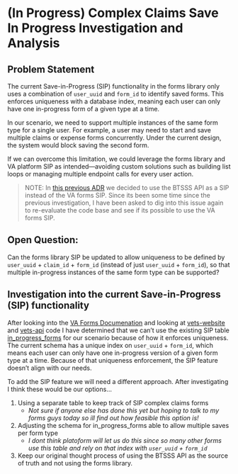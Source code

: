 # (In Progress) Complex Claims Save In Progress Investigation and Analysis

## Problem Statement
The current Save-in-Progress (SIP) functionality in the forms library only uses a combination of `user_uuid` and `form_id` to identify saved forms. This enforces uniqueness with a database index, meaning each user can only have one in-progress form of a given type at a time.

In our scenario, we need to support multiple instances of the same form type for a single user. For example, a user may need to start and save multiple claims or expense forms concurrently. Under the current design, the system would block saving the second form.

If we can overcome this limitation, we could leverage the forms library and VA platform SIP as intended—avoiding custom solutions such as building list loops or managing multiple endpoint calls for every user action.

> NOTE: In [this previous ADR](https://github.com/department-of-veterans-affairs/va.gov-team/blob/master/products/health-care/beneficiary-travel/adrs/adr6_standalone_form_components_sync_save_as_you_go.md) we decided to use the BTSSS API as a SIP instead of the VA forms SIP. Since its been some time since the previous investigation, I have been asked to dig into this issue again to re-evaluate the code base and see if its possible to use the VA forms SIP.

## Open Question:
Can the forms library SIP be updated to allow uniqueness to be defined by `user_uuid` + `claim_id` + `form_id` (instead of just `user_uuid` + `form_id`), so that multiple in-progress instances of the same form type can be supported?

## Investigation into the current Save-in-Progress (SIP) functionality
After looking into the [VA Forms Documenation](https://depo-platform-documentation.scrollhelp.site/developer-docs/va-forms-library-overview) and looking at [vets-website](https://github.com/department-of-veterans-affairs/vets-website) and [vets-api](https://github.com/department-of-veterans-affairs/vets-api) code I have determined that we can’t use the existing SIP table [in_progress_forms](https://github.com/department-of-veterans-affairs/vets-api/blob/2112eca0fb0afeceabea33aa53b5ba5b0a022afd/db/schema.rb#L1207C17-L1207C34) for our scenario because of how it enforces uniqueness. The current schema has a unique index on `user_uuid` + `form_id`, which means each user can only have one in-progress version of a given form type at a time. Because of that uniqueness enforcement, the SIP feature doesn’t align with our needs. 

To add the SIP feature we will need a different approach. After investigating I think these would be our options...

1. Using a separate table to keep track of SIP complex claims forms
     - *Not sure if anyone else has done this yet but hoping to talk to my forms guys today so ill find out how feasible this option is!*
3. Adjusting the schema for in_progress_forms able to allow multiple saves per form type
     - *I dont think platoform will let us do this since so many other forms use this table and rely on that index with `user_uuid` + `form_id`*
4. Keep our original thought process of using the BTSSS API as the source of truth and not using the forms library.
